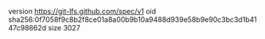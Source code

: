 version https://git-lfs.github.com/spec/v1
oid sha256:0f7058f9c8b2f8ce01a8a00b9b10a9488d939e58b9e90c3bc3d1b4147c98862d
size 3027
